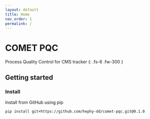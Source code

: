 ```yaml
---
layout: default
title: Home
nav_order: 1
permalink: /
---
```


# COMET PQC

Process Quality Control for CMS tracker
{: .fs-6 .fw-300 }

## Getting started

### Install

Install from GitHub using pip

```bash
pip install git+https://github.com/hephy-dd/comet-pqc.git@0.1.0
```
